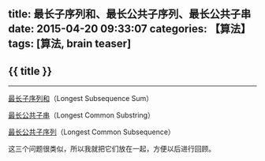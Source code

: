 title: 最长子序列和、最长公共子序列、最长公共子串
date: 2015-04-20 09:33:07
categories: 【算法】
tags: [算法, brain teaser]
---
## {{ title }} ##

---

[最长子序列和](/2015/04/19/最长子序列和/)（Longest Subsequence Sum）

[最长公共子串](/2015/04/09/最长公共子串-最长公共子序列/)（Longest Common Substring）

[最长公共子序列](/2015/04/09/最长公共子串-最长公共子序列/)（Longest Common Subsequence）

这三个问题很类似，所以我就把它们放在一起，方便以后进行回顾。


